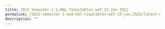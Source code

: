 ```yaml
---
title: 2022 Semester 1 & HBL Timestables wef 13 Jan 2022
permalink: /2022-semester-1-and-hbl-timetables-wef-13-jan-2022/latest-news-and-announcements/permalink/
description: ""
---
```

